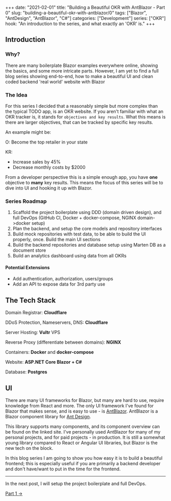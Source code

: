 +++ 
date: "2021-02-01"
title: "Building a Beautiful OKR with AntBlazor - Part 0"
slug: "building-a-beautiful-okr-with-antblazor/0"
tags: ["Blazor", "AntDesign", "AntBlazor", "C#"]
categories: ["Development"]
series: ["OKR"]
hook: "An introduction to the series, and what exactly an 'OKR' is."
+++

## Introduction

### Why?

There are many boilerplate Blazor examples everywhere online, showing the basics, and some more intricate parts. However, I am yet to find a full blog series showing end-to-end, how to make a beautiful UI and clean coded backend 'real world' website with Blazor

### The Idea

For this series I decided that a reasonably simple but more complex than the typical TODO app, is an OKR website. If you aren't familiar with what an OKR tracker is, it stands for `objectives and key results`. What this means is there are larger objectives, that can be tracked by specific key results.

An example might be:

O: Become the top retailer in your state

KR:
 - Increase sales by 45%
 - Decrease monthly costs by $2000

From a developer perspective this is a simple enough app, you have **one** objective to **many** key results. This means the focus of this series will be to dive into UI and hooking it up with Blazor.

### Series Roadmap

1. Scaffold the project boilerplate using DDD (domain driven design), and full DevOps (GitHub CI, Docker + docker-compose, NGINX domain->docker setup)
2. Plan the backend, and setup the core models and repository interfaces
3. Build mock repositories with test data, to be able to build the UI properly, once. Build the main UI sections
4. Build the backend repositories and database setup using Marten DB as a document store
5. Build an analytics dashboard using data from all OKRs

#### Potential Extensions

* Add authentication, authorization, users/groups
* Add an API to expose data for 3rd party use

## The Tech Stack

Domain Registrar: **Cloudflare**

DDoS Protection, Nameservers, DNS: **Cloudflare**

Server Hosting: **Vultr** VPS

Reverse Proxy (differentiate between domains): **NGINX**

Containers: **Docker** and **docker-compose**

Website: **ASP.NET Core Blazor + C#**

Database: **Postgres**

## UI

There are many UI frameworks for Blazor, but many are hard to use, require knowledge from React and more. The only UI framework I've found for Blazor that makes sense, and is easy to use - is [AntBlazor](https://antblazor.com/). AntBlazor is a Blazor component library for [Ant Design](https://ant.design/).

This library supports many components, and its component overview can be found on the linked site. I've personally used AntBlazor for many of my personal projects, and for paid projects - in production. It is still a somewhat young library compared to React or Angular UI libraries, but Blazor is the new tech on the block.

In this blog series I am going to show you how easy it is to build a beautiful frontend; this is especially useful if you are primarily a backend developer and don't have/want to put in the time for the frontend.

---

In the next post, I will setup the project boilerplate and full DevOps.

[Part 1 →](https://lukeparker.dev/blog/building-a-beautiful-okr-with-antblazor/1)
